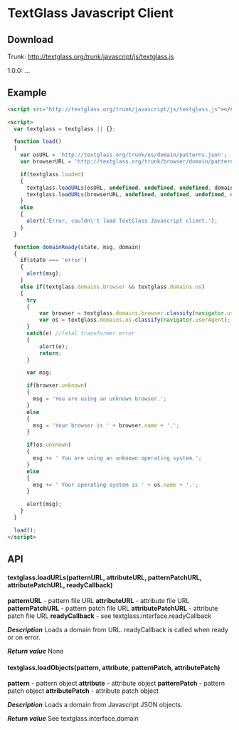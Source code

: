 TextGlass Javascript Client
===========================

Download
--------

Trunk: http://textglass.org/trunk/javascript/js/textglass.js

1.0.0: ...

Example
-------

```html
<script src="http://textglass.org/trunk/javascript/js/textglass.js"></script>

<script>
  var textglass = textglass || {};

  function load()
  {
    var osURL = 'http://textglass.org/trunk/os/domain/patterns.json';
    var browserURL = 'http://textglass.org/trunk/browser/domain/patterns.json';

    if(textglass.loaded)
    {
      textglass.loadURLs(osURL, undefined, undefined, undefined, domainReady);
      textglass.loadURLs(browserURL, undefined, undefined, undefined, domainReady);
    }
    else
    {
      alert('Error, couldn\'t load TextGlass Javascript client.');
    }
  }

  function domainReady(state, msg, domain)
  {
    if(state === 'error')
    {
      alert(msg);
    }
    else if(textglass.domains.browser && textglass.domains.os)
    {
      try
      {
          var browser = textglass.domains.browser.classify(navigator.userAgent);
          var os = textglass.domains.os.classify(navigator.userAgent);
      }
      catch(e) //fatal transformer error
      {
          alert(e);
          return;
      }

      var msg;

      if(browser.unknown)
      {
        msg = 'You are using an unknown browser.';
      }
      else
      {
        msg = 'Your browser is ' + browser.name + '.';
      }

      if(os.unknown)
      {
        msg += ' You are using an unknown operating system.';
      }
      else
      {
        msg += ' Your operating system is ' + os.name + '.';
      }

      alert(msg);
    }
  }

  load();
</script>
```

API
---

#### textglass.loadURLs(patternURL, attributeURL, patternPatchURL, attributePatchURL, readyCallback)

**patternURL** - pattern file URL
**attributeURL** - attribute file URL
**patternPatchURL** - pattern patch file URL
**attributePatchURL** - attribute patch file URL
**readyCallback** - see textglass.interface.readyCallback

**_Description_**
Loads a domain from URL. readyCallback is called when ready or on error.

**_Return value_**
None

#### textglass.loadObjects(pattern, attribute, patternPatch, attributePatch)

**pattern** - pattern object
**attribute** - attribute object
**patternPatch** - pattern patch object
**attributePatch** - attribute patch object

**_Description_**
Loads a domain from Javascript JSON objects.

**_Return value_**
See textglass.interface.domain

